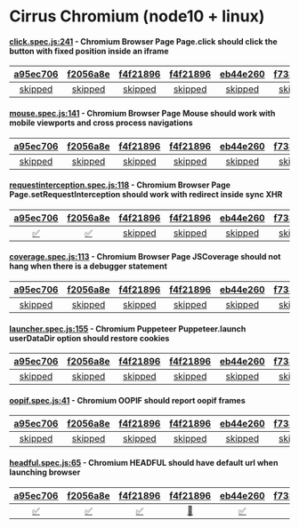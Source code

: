 # Cirrus Chromium (node10 + linux)

#### [click.spec.js:241](https://github.com/GoogleChrome/puppeteer/blob/a95ec706356f12e503d185bcefad8974d45e7c6e//test/click.spec.js#L241) - Chromium Browser Page Page.click should click the button with fixed position inside an iframe

| [a95ec706](https://cirrus-ci.com/task/5434399493980160) | [f2056a8e](https://cirrus-ci.com/task/5525744858431488) | [f4f21896](https://cirrus-ci.com/task/6257262983643136) | [f4f21896](https://cirrus-ci.com/task/5240905496264704) | [eb44e260](https://cirrus-ci.com/task/6099053970980864) | [f733c334](https://cirrus-ci.com/task/4850046158241792) |
| :---: | :---: | :---: | :---: | :---: | :---: |
| [skipped](https://github.com/GoogleChrome/puppeteer/blob/a95ec706356f12e503d185bcefad8974d45e7c6e//test/click.spec.js#L241) | [skipped](https://github.com/GoogleChrome/puppeteer/blob/f2056a8e25b0f84d045a85ef66718e2f4ce7651f//test/click.spec.js#L241) | [skipped](https://github.com/GoogleChrome/puppeteer/blob/f4f21896d2c573a2e16cd813804bc7aaa3f36b51//test/click.spec.js#L241) | [skipped](https://github.com/GoogleChrome/puppeteer/blob/f4f21896d2c573a2e16cd813804bc7aaa3f36b51//test/click.spec.js#L241) | [skipped](https://github.com/GoogleChrome/puppeteer/blob/eb44e260a97eaf58aaa96e40e448ea1f327a0018//test/click.spec.js#L241) | [skipped](https://github.com/GoogleChrome/puppeteer/blob/f733c334dc974114a6b68b6734fd79d60a6ebe0e//test/click.spec.js#L241) |

#### [mouse.spec.js:141](https://github.com/GoogleChrome/puppeteer/blob/a95ec706356f12e503d185bcefad8974d45e7c6e//test/mouse.spec.js#L141) - Chromium Browser Page Mouse should work with mobile viewports and cross process navigations

| [a95ec706](https://cirrus-ci.com/task/5434399493980160) | [f2056a8e](https://cirrus-ci.com/task/5525744858431488) | [f4f21896](https://cirrus-ci.com/task/6257262983643136) | [f4f21896](https://cirrus-ci.com/task/5240905496264704) | [eb44e260](https://cirrus-ci.com/task/6099053970980864) | [f733c334](https://cirrus-ci.com/task/4850046158241792) |
| :---: | :---: | :---: | :---: | :---: | :---: |
| [skipped](https://github.com/GoogleChrome/puppeteer/blob/a95ec706356f12e503d185bcefad8974d45e7c6e//test/mouse.spec.js#L141) | [skipped](https://github.com/GoogleChrome/puppeteer/blob/f2056a8e25b0f84d045a85ef66718e2f4ce7651f//test/mouse.spec.js#L141) | [skipped](https://github.com/GoogleChrome/puppeteer/blob/f4f21896d2c573a2e16cd813804bc7aaa3f36b51//test/mouse.spec.js#L141) | [skipped](https://github.com/GoogleChrome/puppeteer/blob/f4f21896d2c573a2e16cd813804bc7aaa3f36b51//test/mouse.spec.js#L141) | [skipped](https://github.com/GoogleChrome/puppeteer/blob/eb44e260a97eaf58aaa96e40e448ea1f327a0018//test/mouse.spec.js#L141) | [skipped](https://github.com/GoogleChrome/puppeteer/blob/f733c334dc974114a6b68b6734fd79d60a6ebe0e//test/mouse.spec.js#L141) |

#### [requestinterception.spec.js:118](https://github.com/GoogleChrome/puppeteer/blob/f4f21896d2c573a2e16cd813804bc7aaa3f36b51//test/requestinterception.spec.js#L118) - Chromium Browser Page Page.setRequestInterception should work with redirect inside sync XHR

| [a95ec706](https://cirrus-ci.com/task/5434399493980160) | [f2056a8e](https://cirrus-ci.com/task/5525744858431488) | [f4f21896](https://cirrus-ci.com/task/6257262983643136) | [f4f21896](https://cirrus-ci.com/task/5240905496264704) | [eb44e260](https://cirrus-ci.com/task/6099053970980864) | [f733c334](https://cirrus-ci.com/task/4850046158241792) |
| :---: | :---: | :---: | :---: | :---: | :---: |
| [✅](https://github.com/GoogleChrome/puppeteer/blob/a95ec706356f12e503d185bcefad8974d45e7c6e//test/requestinterception.spec.js#L118) | [✅](https://github.com/GoogleChrome/puppeteer/blob/f2056a8e25b0f84d045a85ef66718e2f4ce7651f//test/requestinterception.spec.js#L118) | [skipped](https://github.com/GoogleChrome/puppeteer/blob/f4f21896d2c573a2e16cd813804bc7aaa3f36b51//test/requestinterception.spec.js#L118) | [skipped](https://github.com/GoogleChrome/puppeteer/blob/f4f21896d2c573a2e16cd813804bc7aaa3f36b51//test/requestinterception.spec.js#L118) | [skipped](https://github.com/GoogleChrome/puppeteer/blob/eb44e260a97eaf58aaa96e40e448ea1f327a0018//test/requestinterception.spec.js#L118) | [skipped](https://github.com/GoogleChrome/puppeteer/blob/f733c334dc974114a6b68b6734fd79d60a6ebe0e//test/requestinterception.spec.js#L118) |

#### [coverage.spec.js:113](https://github.com/GoogleChrome/puppeteer/blob/a95ec706356f12e503d185bcefad8974d45e7c6e//test/coverage.spec.js#L113) - Chromium Browser Page JSCoverage should not hang when there is a debugger statement

| [a95ec706](https://cirrus-ci.com/task/5434399493980160) | [f2056a8e](https://cirrus-ci.com/task/5525744858431488) | [f4f21896](https://cirrus-ci.com/task/6257262983643136) | [f4f21896](https://cirrus-ci.com/task/5240905496264704) | [eb44e260](https://cirrus-ci.com/task/6099053970980864) | [f733c334](https://cirrus-ci.com/task/4850046158241792) |
| :---: | :---: | :---: | :---: | :---: | :---: |
| [skipped](https://github.com/GoogleChrome/puppeteer/blob/a95ec706356f12e503d185bcefad8974d45e7c6e//test/coverage.spec.js#L113) | [skipped](https://github.com/GoogleChrome/puppeteer/blob/f2056a8e25b0f84d045a85ef66718e2f4ce7651f//test/coverage.spec.js#L112) | [skipped](https://github.com/GoogleChrome/puppeteer/blob/f4f21896d2c573a2e16cd813804bc7aaa3f36b51//test/coverage.spec.js#L112) | [skipped](https://github.com/GoogleChrome/puppeteer/blob/f4f21896d2c573a2e16cd813804bc7aaa3f36b51//test/coverage.spec.js#L112) | [skipped](https://github.com/GoogleChrome/puppeteer/blob/eb44e260a97eaf58aaa96e40e448ea1f327a0018//test/coverage.spec.js#L112) | [skipped](https://github.com/GoogleChrome/puppeteer/blob/f733c334dc974114a6b68b6734fd79d60a6ebe0e//test/coverage.spec.js#L112) |

#### [launcher.spec.js:155](https://github.com/GoogleChrome/puppeteer/blob/a95ec706356f12e503d185bcefad8974d45e7c6e//test/launcher.spec.js#L155) - Chromium Puppeteer Puppeteer.launch userDataDir option should restore cookies

| [a95ec706](https://cirrus-ci.com/task/5434399493980160) | [f2056a8e](https://cirrus-ci.com/task/5525744858431488) | [f4f21896](https://cirrus-ci.com/task/6257262983643136) | [f4f21896](https://cirrus-ci.com/task/5240905496264704) | [eb44e260](https://cirrus-ci.com/task/6099053970980864) | [f733c334](https://cirrus-ci.com/task/4850046158241792) |
| :---: | :---: | :---: | :---: | :---: | :---: |
| [skipped](https://github.com/GoogleChrome/puppeteer/blob/a95ec706356f12e503d185bcefad8974d45e7c6e//test/launcher.spec.js#L155) | [skipped](https://github.com/GoogleChrome/puppeteer/blob/f2056a8e25b0f84d045a85ef66718e2f4ce7651f//test/launcher.spec.js#L155) | [skipped](https://github.com/GoogleChrome/puppeteer/blob/f4f21896d2c573a2e16cd813804bc7aaa3f36b51//test/launcher.spec.js#L155) | [skipped](https://github.com/GoogleChrome/puppeteer/blob/f4f21896d2c573a2e16cd813804bc7aaa3f36b51//test/launcher.spec.js#L155) | [skipped](https://github.com/GoogleChrome/puppeteer/blob/eb44e260a97eaf58aaa96e40e448ea1f327a0018//test/launcher.spec.js#L155) | [skipped](https://github.com/GoogleChrome/puppeteer/blob/f733c334dc974114a6b68b6734fd79d60a6ebe0e//test/launcher.spec.js#L155) |

#### [oopif.spec.js:41](https://github.com/GoogleChrome/puppeteer/blob/a95ec706356f12e503d185bcefad8974d45e7c6e//test/oopif.spec.js#L41) - Chromium OOPIF should report oopif frames

| [a95ec706](https://cirrus-ci.com/task/5434399493980160) | [f2056a8e](https://cirrus-ci.com/task/5525744858431488) | [f4f21896](https://cirrus-ci.com/task/6257262983643136) | [f4f21896](https://cirrus-ci.com/task/5240905496264704) | [eb44e260](https://cirrus-ci.com/task/6099053970980864) | [f733c334](https://cirrus-ci.com/task/4850046158241792) |
| :---: | :---: | :---: | :---: | :---: | :---: |
| [skipped](https://github.com/GoogleChrome/puppeteer/blob/a95ec706356f12e503d185bcefad8974d45e7c6e//test/oopif.spec.js#L41) | [skipped](https://github.com/GoogleChrome/puppeteer/blob/f2056a8e25b0f84d045a85ef66718e2f4ce7651f//test/oopif.spec.js#L41) | [skipped](https://github.com/GoogleChrome/puppeteer/blob/f4f21896d2c573a2e16cd813804bc7aaa3f36b51//test/oopif.spec.js#L41) | [skipped](https://github.com/GoogleChrome/puppeteer/blob/f4f21896d2c573a2e16cd813804bc7aaa3f36b51//test/oopif.spec.js#L41) | [skipped](https://github.com/GoogleChrome/puppeteer/blob/eb44e260a97eaf58aaa96e40e448ea1f327a0018//test/oopif.spec.js#L41) | [skipped](https://github.com/GoogleChrome/puppeteer/blob/f733c334dc974114a6b68b6734fd79d60a6ebe0e//test/oopif.spec.js#L41) |

#### [headful.spec.js:65](https://github.com/GoogleChrome/puppeteer/blob/f4f21896d2c573a2e16cd813804bc7aaa3f36b51//test/headful.spec.js#L65) - Chromium HEADFUL should have default url when launching browser

| [a95ec706](https://cirrus-ci.com/task/5434399493980160) | [f2056a8e](https://cirrus-ci.com/task/5525744858431488) | [f4f21896](https://cirrus-ci.com/task/6257262983643136) | [f4f21896](https://cirrus-ci.com/task/5240905496264704) | [eb44e260](https://cirrus-ci.com/task/6099053970980864) | [f733c334](https://cirrus-ci.com/task/4850046158241792) |
| :---: | :---: | :---: | :---: | :---: | :---: |
| [✅](https://github.com/GoogleChrome/puppeteer/blob/a95ec706356f12e503d185bcefad8974d45e7c6e//test/headful.spec.js#L65) | [✅](https://github.com/GoogleChrome/puppeteer/blob/f2056a8e25b0f84d045a85ef66718e2f4ce7651f//test/headful.spec.js#L65) | [✅](https://github.com/GoogleChrome/puppeteer/blob/f4f21896d2c573a2e16cd813804bc7aaa3f36b51//test/headful.spec.js#L65) | [🛑](https://github.com/GoogleChrome/puppeteer/blob/f4f21896d2c573a2e16cd813804bc7aaa3f36b51//test/headful.spec.js#L65) | [✅](https://github.com/GoogleChrome/puppeteer/blob/eb44e260a97eaf58aaa96e40e448ea1f327a0018//test/headful.spec.js#L65) | [✅](https://github.com/GoogleChrome/puppeteer/blob/f733c334dc974114a6b68b6734fd79d60a6ebe0e//test/headful.spec.js#L65) |

